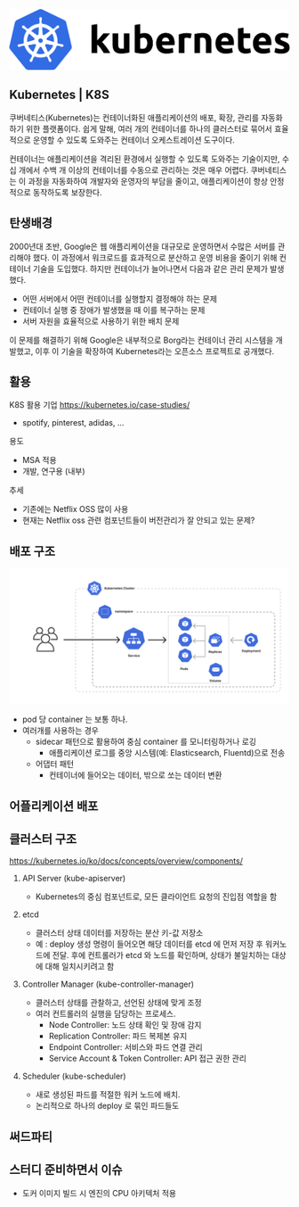 
<div>
<img src="./images/k8s.png" style="width:700px"></img>
</div>

## Kubernetes | K8S

쿠버네티스(Kubernetes)는 컨테이너화된 애플리케이션의 배포, 확장, 관리를 자동화하기 위한 플랫폼이다. 쉽게 말해, 여러 개의 컨테이너를 하나의 클러스터로 묶어서 효율적으로 운영할 수 있도록 도와주는 컨테이너 오케스트레이션 도구이다.

컨테이너는 애플리케이션을 격리된 환경에서 실행할 수 있도록 도와주는 기술이지만, 수십 개에서 수백 개 이상의 컨테이너를 수동으로 관리하는 것은 매우 어렵다. 쿠버네티스는 이 과정을 자동화하여 개발자와 운영자의 부담을 줄이고, 애플리케이션이 항상 안정적으로 동작하도록 보장한다.

## 탄생배경


2000년대 초반, Google은 웹 애플리케이션을 대규모로 운영하면서 수많은 서버를 관리해야 했다. 이 과정에서 워크로드를 효과적으로 분산하고 운영 비용을 줄이기 위해 컨테이너 기술을 도입했다. 하지만 컨테이너가 늘어나면서 다음과 같은 관리 문제가 발생했다.

- 어떤 서버에서 어떤 컨테이너를 실행할지 결정해야 하는 문제
- 컨테이너 실행 중 장애가 발생했을 때 이를 복구하는 문제
- 서버 자원을 효율적으로 사용하기 위한 배치 문제

이 문제를 해결하기 위해 Google은 내부적으로 Borg라는 컨테이너 관리 시스템을 개발했고, 이후 이 기술을 확장하여 Kubernetes라는 오픈소스 프로젝트로 공개했다.


## 활용

K8S 활용 기업
https://kubernetes.io/case-studies/
- spotify, pinterest, adidas, ...

용도
- MSA 적용
- 개발, 연구용 (내부)

추세
- 기존에는 Netflix OSS 많이 사용
- 현재는 Netflix oss 관련 컴포넌트들이 버전관리가 잘 안되고 있는 문제?

## 배포 구조

![deploy_arch.png](images%2Fdeploy_arch.png)
- pod 당 container 는 보통 하나.
- 여러개를 사용하는 경우
  - sidecar 패턴으로 활용하여 중심 container 를 모니터링하거나 로깅
    - 애플리케이션 로그를 중앙 시스템(예: Elasticsearch, Fluentd)으로 전송
  - 어댑터 패턴
    - 컨테이너에 들어오는 데이터, 밖으로 쏘는 데이터 변환

## 어플리케이션 배포

## 클러스터 구조

https://kubernetes.io/ko/docs/concepts/overview/components/
1. API Server (kube-apiserver)
    - Kubernetes의 중심 컴포넌트로, 모든 클라이언트 요청의 진입점 역할을 함

2. etcd
    - 클러스터 상태 데이터를 저장하는 분산 키-값 저장소
    - 예 : deploy 생성 명령이 들어오면 해당 데이터를 etcd 에 먼저 저장 후 워커노드에 전달. 후에 컨트롤러가 etcd 와 노드를 확인하며, 상태가 불일치하는 대상에 대해 일치시키려고 함

3. Controller Manager (kube-controller-manager)
    - 클러스터 상태를 관찰하고, 선언된 상태에 맞게 조정
    - 여러 컨트롤러의 실행을 담당하는 프로세스.
        - 	Node Controller: 노드 상태 확인 및 장애 감지
        - 	Replication Controller: 파드 복제본 유지
        - 	Endpoint Controller: 서비스와 파드 연결 관리
        - 	Service Account & Token Controller: API 접근 권한 관리

4. Scheduler (kube-scheduler)
    - 새로 생성된 파드를 적절한 워커 노드에 배치.
    - 논리적으로 하나의 deploy 로 묶인 파드들도


## 써드파티

## 스터디 준비하면서 이슈

- 도커 이미지 빌드 시 엔진의 CPU 아키텍처 적용

